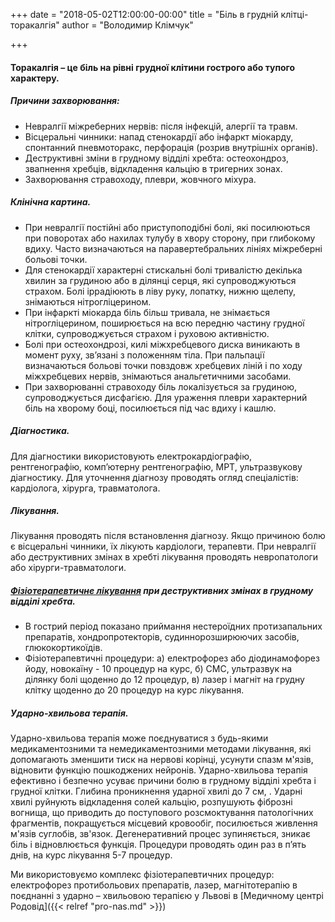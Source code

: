 +++
date = "2018-05-02T12:00:00-00:00"
title = "Біль в грудній клітці-торакалгія"
author = "Володимир Клімчук"

+++
 

#### Торакалгія – це біль на рівні грудної клітини гострого або тупого характеру.

##### Причини захворювання:

* Невралгії міжреберних нервів: після інфекцій, алергії та травм.
* Вісцеральні чинники: напад стенокардії або інфаркт міокарду, спонтанний пневмоторакс, перфорація (розрив внутрішніх органів).
* Деструктивні зміни в грудному відділі хребта: остеохондроз, звапнення хребців, відкладення кальцію в тригерних зонах.
* Захворювання стравоходу, плеври, жовчного міхура.

##### Клінічна картина.

* При невралгії постійні або приступоподібні болі, які посилюються при поворотах або нахилах тулубу в хвору сторону, при глибокому вдиху. Часто визначаються на паравертебральних лініях міжреберні больові точки.
* Для стенокардії характерні стискальні болі тривалістю декілька хвилин за грудиною або в ділянці серця, які супроводжуються страхом. Болі іррадіюють в ліву руку, лопатку, нижню щелепу, знімаються нітрогліцерином.
* При інфаркті міокарда біль більш тривала, не знімається нітрогліцерином, поширюється на всю передню частину грудної клітки, супроводжується страхом і руховою активністю. 
* Болі при остеохондрозі, килі міжхребцевого диска виникають в момент руху, зв’язані з положенням тіла. При пальпації визначаються больові точки повздовж хребцевих ліній і по ходу міжхребцевих нервів, знімаються анальгетичними засобами.
* При захворюванні стравоходу біль локалізується за грудиною, супроводжується дисфагією. Для ураження плеври характерний біль на хворому боці, посилюється під час вдиху і кашлю.

##### Діагностика.
 
Для діагностики використовують електрокардіографію, рентгенографію, комп’ютерну рентгенографію, МРТ, ультразвукову діагностику. Для уточнення діагнозу проводять огляд спеціалістів: кардіолога, хірурга, травматолога.

##### Лікування. 

Лікування проводять після встановлення діагнозу. Якщо причиною болю є вісцеральні чинники, їх лікують кардіологи, терапевти. При невралгії або деструктивних змінах в хребті лікування проводять невропатологи або хірурги-травматологи.

##### [Фізіотерапевтичне лікування](https://www.facebook.com/rodovid.center/photos/a.410236529721921/413469469398627/?type=3&__xts__%5B0%5D=68.ARBoI3l0kFBvwlZdeMn0UO_kigN0uACoqsmC2RrN0bNBU6aYvZ2if69Mm7OO_gaPzvt86qMte_nd4GSIN-zyxH1sFog6hF7Y_ccq9z5gc5ybKurMJY0nFRTinwvo0nERzqdNXYg6_eW0eEHW0F9aMHNsuXFrTh8er5jeMk8jta0GlmjSMiJFkqW0RMSwnkzWX_hb2qS8X7nwJN8WDucO1rv0Vmzxx2kExBHZSjmlmO_HhSw0fFveyqfJapHgUCrWz2ScanisYfQiLZiKEoe1bQvdDDda6lA71qwUwzxT3zbJhTC10V2whbR3YoK7fmfX_ISzeLGSe_OZmHeVbsoTHIQ&__tn__=-R) при деструктивних змінах в грудному відділі хребта.
 
* В гострий період показано приймання нестероїдних протизапальних препаратів, хондропротекторів, судиннорозширюючих засобів, глюкокортикоїдів.          
* Фізіотерапевтичні процедури: а) електрофорез або діодинамофорез йоду, новокаїну - 10 процедур на курс, б) СМС, ультразвук на ділянку болі щоденно до 12 процедур, в) лазер і магніт на грудну клітку щоденно до 20 процедур на курс лікування.

##### Ударно-хвильова терапія. 

Ударно-хвильова терапія може поєднуватися з будь-якими медикаментозними та немедикаментозними методами лікування, які допомагають зменшити тиск на нервові корінці, усунути спазм м'язів, відновити функцію пошкоджених нейронів.
Ударно-хвильова терапія ефективно і безпечно усуває причини болю в грудному відділі хребта і грудної клітки. Глибина проникнення ударної хвилі до 7 см, . Ударні хвилі руйнують відкладення солей кальцію, розпушують фіброзні вогнища, що приводить до поступового розсмоктування патологічних фрагментів, покращується місцевий кровообіг, посилюється живлення м'язів суглобів, зв'язок. Дегенеративний процес зупиняється, зникає біль і відновлюється функція. Процедури проводять один раз в п’ять днів, на курс лікування 5-7 процедур.

Ми використовуємо комплекс фізіотерапевтичних процедур: електрофорез протибольових препаратів, лазер, магнітотерапію в поєднанні з ударно – хвильовою терапією у Львові в  [Медичному центрі Родовід]({{< relref "pro-nas.md" >}})
